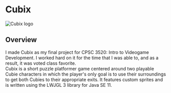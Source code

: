 # Cubix
![Cubix logo](https://github.com/rshipley160/FinalProject/res/Cubix_Icon.png "Cubix Icon")
## Overview
I made Cubix as my final project for CPSC 3520: Intro to Videogame Development. I worked hard on it for the time that I was able to, and as a result, it was voted class favorite.  
Cubix is a short puzzle platformer game centered around two playable Cubie characters in which the player's only goal is to use their surroundings to get both Cubies to their appropriate exits.
It features custom sprites and is written using the LWJGL 3 library for Java SE 11.
